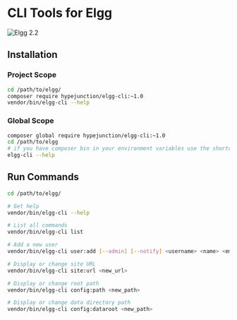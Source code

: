 CLI Tools for Elgg
==================
![Elgg 2.2](https://img.shields.io/badge/Elgg-2.2-orange.svg?style=flat-square)

## Installation

### Project Scope

```sh
cd /path/to/elgg/
composer require hypejunction/elgg-cli:~1.0
vendor/bin/elgg-cli --help
```

### Global Scope

```sh
composer global require hypejunction/elgg-cli:~1.0
cd /path/to/elgg
# if you have composer bin in your environment variables use the shortcut
elgg-cli --help
```

## Run Commands

```sh
cd /path/to/elgg/

# Get help
vendor/bin/elgg-cli --help

# List all commands
vendor/bin/elgg-cli list

# Add a new user
vendor/bin/elgg-cli user:add [--admin] [--notify] <username> <name> <email>

# Display or change site URL
vendor/bin/elgg-cli site:url <new_url>

# Display or change root path
vendor/bin/elgg-cli config:path <new_path>

# Display or change data directory path
vendor/bin/elgg-cli config:dataroot <new_path>

```

